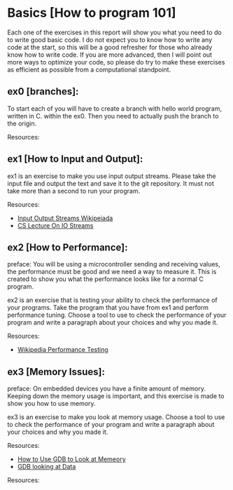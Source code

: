# Basics [How to program 101]

Each one of the exercises in this report will show you what you need to do to write good basic code. I do not expect you to know how to write any code at the start, so this will be a good refresher for those who already know how to write code. If you are more advanced, then I will point out more ways to optimize your code, so please do try to make these exercises as efficient as possible from a computational standpoint.

## ex0 [branches]:

To start each of you will have to create a branch with hello world program, written in C. within the ex0. Then you need to actually push the branch to the origin.

Resources:

## ex1 [How to Input and Output]:

ex1 is an exercise to make you use input output streams. Please take the input file and output the text and save it to the git repository. It must not take more than a second to run your program.

Resources:

- [Input Output Streams Wikipeiada](<https://en.wikipedia.org/wiki/Input/output_(C%2B%2B)>)
- [CS Lecture On IO Streams](https://courses.cs.vt.edu/cs1044/Notes/C04.IO.pdf)

## ex2 [How to Performance]:

preface: You will be using a microcontroller sending and receiving values, the performance must be good and we need a way to measure it. This is created to show you what the performance looks like for a normal C program.

ex2 is an exercise that is testing your ability to check the performance of your programs. Take the program that you have from ex1 and perform performance tuning. Choose a tool to use to check the performance of your program and write a paragraph about your choices and why you made it.

Resources:

- [Wikipedia Performance Testing](https://en.wikipedia.org/wiki/Software_performance_testing)

## ex3 [Memory Issues]:

preface: On embedded devices you have a finite amount of memory. Keeping down the memory usage is important, and this exercise is made to show you how to use memory.

ex3 is an exercise to make you look at memory usage. Choose a tool to use to check the performance of your program and write a paragraph about your choices and why you made it.

Resources:

- [How to Use GDB to Look at Memeory](https://sourceware.org/gdb/onlinedocs/gdb/Memory.html)
- [GDB looking at Data](ftp://ftp.gnu.org/old-gnu/Manuals/gdb/html_chapter/gdb_9.html)

Resources:
